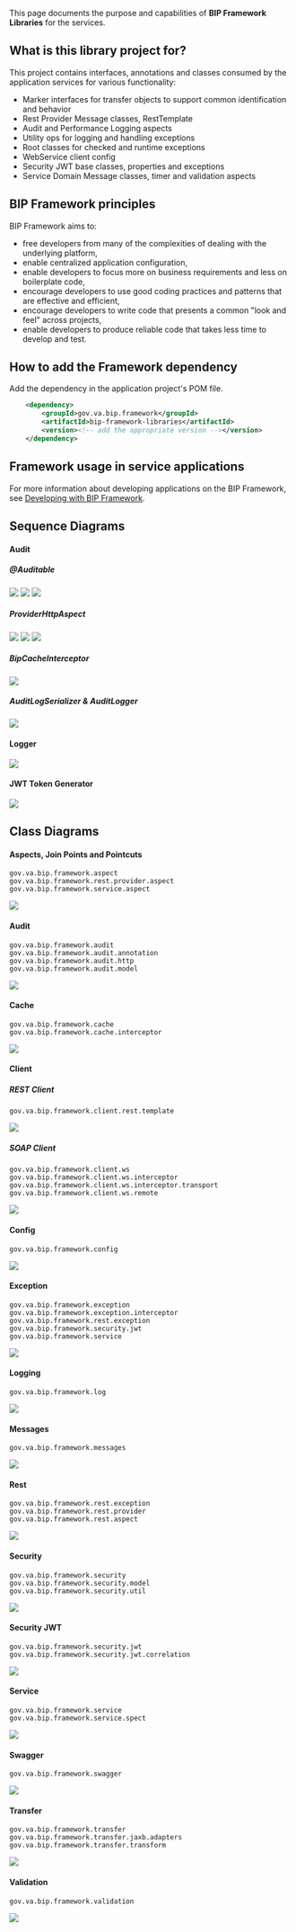 This page documents the purpose and capabilities of **BIP Framework Libraries** for the services.

## What is this library project for? ##

This project contains interfaces, annotations and classes consumed by the application services for various functionality:
* Marker interfaces for transfer objects to support common identification and behavior
* Rest Provider Message classes, RestTemplate
* Audit and Performance Logging aspects
* Utility ops for logging and handling exceptions
* Root classes for checked and runtime exceptions
* WebService client config
* Security JWT base classes, properties and exceptions
* Service Domain Message classes, timer and validation aspects

## BIP Framework principles
BIP Framework aims to:
* free developers from many of the complexities of dealing with the underlying platform,
* enable centralized application configuration,
* enable developers to focus more on business requirements and less on boilerplate code,
* encourage developers to use good coding practices and patterns that are effective and efficient,
* encourage developers to write code that presents a common "look and feel" across projects,
* enable developers to produce reliable code that takes less time to develop and test.

## How to add the Framework dependency
Add the dependency in the application project's POM file.

```xml
    <dependency>
        <groupId>gov.va.bip.framework</groupId>
        <artifactId>bip-framework-libraries</artifactId>
        <version><!-- add the appropriate version --></version>
    </dependency>
```

## Framework usage in service applications

For more information about developing applications on the BIP Framework, see [Developing with BIP Framework](https://github.ec.va.gov/EPMO/bip-ocp-ref-spring-boot/tree/master/docs/developing-with-bip-framework.md).

## Sequence Diagrams

#### __Audit__

##### *@Auditable*
<img src="/images/sd-lib-audit-annotation-before.png">
<img src="/images/sd-lib-audit-annotation-afterreturning.png">
<img src="/images/sd-lib-audit-annotation-afterthrowing.png">

##### *ProviderHttpAspect*

<img src="/images/sd-lib-audit-providerhttpascpect-before.png">
<img src="/images/sd-lib-audit-providerhttpascpect-afterreturning.png">
<img src="/images/sd-lib-audit-providerhttpascpect-afterthrowing.png">

##### *BipCacheInterceptor*
<img src="/images/sd-lib-audit-cache.png">

##### *AuditLogSerializer & AuditLogger*
<img src="/images/sd-lib-audit-logserializer.png">

#### __Logger__
<img src="/images/sd-lib-log.png">

#### __JWT Token Generator__
<img src="/images/sd-lib-security-jwt-generator.png">

## Class Diagrams

#### __Aspects, Join Points and Pointcuts__
    gov.va.bip.framework.aspect
    gov.va.bip.framework.rest.provider.aspect
    gov.va.bip.framework.service.aspect
<img src="/images/cd-lib-aspect.png">

#### __Audit__
    gov.va.bip.framework.audit
    gov.va.bip.framework.audit.annotation
    gov.va.bip.framework.audit.http
    gov.va.bip.framework.audit.model
<img src="/images/cd-lib-audit.png">

#### __Cache__
    gov.va.bip.framework.cache
    gov.va.bip.framework.cache.interceptor
<img src="/images/cd-lib-cache.png">

#### __Client__
##### *REST Client*
    gov.va.bip.framework.client.rest.template
<img src="/images/cd-lib-client-rest.png">

##### *SOAP Client*
    gov.va.bip.framework.client.ws
    gov.va.bip.framework.client.ws.interceptor
    gov.va.bip.framework.client.ws.interceptor.transport
    gov.va.bip.framework.client.ws.remote
<img src="/images/cd-lib-client-ws.png">

#### __Config__
    gov.va.bip.framework.config
<img src="/images/cd-lib-config.png">

#### __Exception__
    gov.va.bip.framework.exception
    gov.va.bip.framework.exception.interceptor
    gov.va.bip.framework.rest.exception
    gov.va.bip.framework.security.jwt
    gov.va.bip.framework.service
<img src="/images/cd-lib-exception.png">

#### __Logging__
    gov.va.bip.framework.log
<img src="/images/cd-lib-log.png">

#### __Messages__
    gov.va.bip.framework.messages
<img src="/images/cd-lib-messages.png">

#### __Rest__
    gov.va.bip.framework.rest.exception
    gov.va.bip.framework.rest.provider
    gov.va.bip.framework.rest.aspect
<img src="/images/cd-lib-rest.png">

#### __Security__
    gov.va.bip.framework.security
    gov.va.bip.framework.security.model
    gov.va.bip.framework.security.util
<img src="/images/cd-lib-security.png">

#### __Security JWT__
    gov.va.bip.framework.security.jwt
    gov.va.bip.framework.security.jwt.correlation
<img src="/images/cd-lib-security-jwt.png">

#### __Service__
    gov.va.bip.framework.service
    gov.va.bip.framework.service.spect
<img src="/images/cd-lib-service.png">

#### __Swagger__
    gov.va.bip.framework.swagger
<img src="/images/cd-lib-swagger.png">

#### __Transfer__
    gov.va.bip.framework.transfer
    gov.va.bip.framework.transfer.jaxb.adapters
    gov.va.bip.framework.transfer.transform
<img src="/images/cd-lib-transfer.png">

#### __Validation__
    gov.va.bip.framework.validation
<img src="/images/cd-lib-validation.png">



